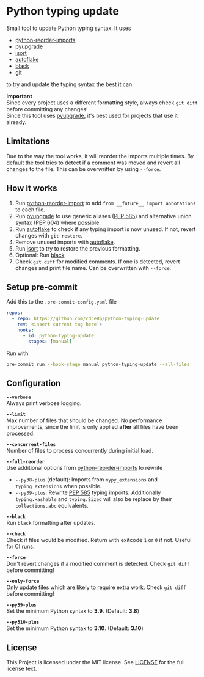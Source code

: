 # Python typing update

Small tool to update Python typing syntax.
It uses
- [python-reorder-imports][pri]
- [pyupgrade][pyu]
- [isort][isort]
- [autoflake][autoflake]
- [black][black]
- git

to try and update the typing syntax the best it can.

**Important**  
Since every project uses a different formatting style,
always check `git diff` before committing any changes!  
Since this tool uses [pyupgrade][pyu], it's best used for
projects that use it already.


## Limitations
Due to the way the tool works, it will reorder the imports multiple times.
By default the tool tries to detect if a comment was moved
and revert all changes to the file. This can be overwritten by using `--force`.


## How it works
1. Run [python-reorder-import][pri] to add
   `from __future__ import annotations` to each file.
2. Run [pyupgrade][pyu] to use generic aliases ([PEP 585][PEP585])
   and alternative union syntax ([PEP 604][PEP604]) where possible.
3. Run [autoflake][autoflake] to check if any typing import is now
   unused. If not, revert changes with `git restore`.
4. Remove unused imports with [autoflake][autoflake].
5. Run [isort][isort] to try to restore the previous formatting.
6. Optional: Run [black][black]
7. Check `git diff` for modified comments.
   If one is detected, revert changes and print file name.
   Can be overwritten with `--force`.


## Setup pre-commit

Add this to the `.pre-commit-config.yaml` file

```yaml
repos:
  - repo: https://github.com/cdce8p/python-typing-update
    rev: <insert current tag here!>
    hooks:
      - id: python-typing-update
        stages: [manual]
```

Run with
```bash
pre-commit run --hook-stage manual python-typing-update --all-files
```

## Configuration

**`--verbose`**  
Always print verbose logging.

**`--limit`**  
Max number of files that should be changed. No performance improvements,
since the limit is only applied **after** all files have been processed.

**`--concurrent-files`**  
Number of files to process concurrently during initial load.

**`--full-reorder`**  
Use additional options from [python-reorder-imports][pri] to rewrite
- `--py38-plus` (default): Imports from `mypy_extensions` and `typing_extensions` when possible.
- `--py39-plus`: Rewrite [PEP 585][PEP585] typing imports. Additionally `typing.Hashable` and `typing.Sized` will also be replace by their `collections.abc` equivalents.

**`--black`**  
Run `black` formatting after updates.

**`--check`**  
Check if files would be modified. Return with exitcode `1` or `0` if not. Useful for CI runs.

**`--force`**  
Don't revert changes if a modified comment is detected.
Check `git diff` before committing!

**`--only-force`**  
Only update files which are likely to require extra work.
Check `git diff` before committing!

**`--py39-plus`**  
Set the minimum Python syntax to **3.9**. (Default: **3.8**)

**`--py310-plus`**  
Set the minimum Python syntax to **3.10**. (Default: **3.10**)


## License
This Project is licensed under the MIT license.
See [LICENSE](LICENSE) for the full license text.


[pri]: https://github.com/asottile/reorder_python_imports
[pyu]: https://github.com/asottile/pyupgrade
[isort]: https://github.com/PyCQA/isort
[autoflake]: https://github.com/myint/autoflake
[black]: https://github.com/psf/black
[PEP585]: https://www.python.org/dev/peps/pep-0585/
[PEP604]: https://www.python.org/dev/peps/pep-0604/
